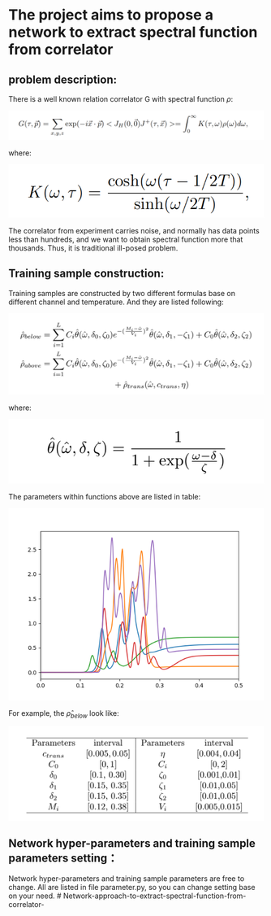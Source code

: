 # The project aims to propose a network to extract spectral function from correlator

## problem description:

There is a well known relation correlator G with spectral function $\rho$:

![correlator_spectral](https://github.com/Chern2/Network-approach-to-extract-spectral-function-from-correlator-/blob/master/image/correlator_spectral.png)

where:

![kernel](https://github.com/Chern2/Network-approach-to-extract-spectral-function-from-correlator-/blob/master/image/kernel_function.png)

The correlator from experiment carries noise, and normally has data points less than hundreds, and we want to obtain spectral function more that thousands. Thus, it is traditional ill-posed problem.

## Training sample construction:

 Training samples are constructed by two different formulas base on different channel and temperature. And they are listed following:

![training_function](https://github.com/Chern2/Network-approach-to-extract-spectral-function-from-correlator-/blob/master/image/training_function.png)

 where:

![zheta](https://github.com/Chern2/Network-approach-to-extract-spectral-function-from-correlator-/blob/master/image/zheta_function.png)

  The parameters within functions above are listed in table:

![sample](https://github.com/Chern2/Network-approach-to-extract-spectral-function-from-correlator-/blob/master/image/training_sample.png)

For example, the $\hat{\rho}_{below}$ look like:

![parameters](https://github.com/Chern2/Network-approach-to-extract-spectral-function-from-correlator-/blob/master/image/sample_parameters.png)

## Network hyper-parameters and training sample  parameters setting：

Network hyper-parameters and training sample  parameters are free to change. All are listed in file parameter.py, so you can change setting base on your need.   # Network-approach-to-extract-spectral-function-from-correlator-
